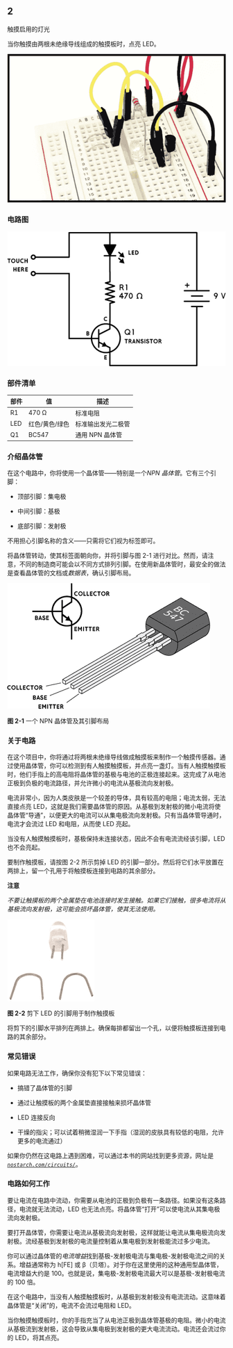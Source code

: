 ## 2

触摸启用的灯光

当你触摸由两根未绝缘导线组成的触摸板时，点亮 LED。

![image](img/f0021-01.jpg)

### 电路图

![image](img/f0022-01.jpg)

### 部件清单

| **部件** | **值** | **描述** |
| --- | --- | --- |
| R1 | 470 Ω | 标准电阻 |
| LED | 红色/黄色/绿色 | 标准输出发光二极管 |
| Q1 | BC547 | 通用 NPN 晶体管 |

### 介绍晶体管

在这个电路中，你将使用一个晶体管——特别是一个*NPN 晶体管*。它有三个引脚：

+   顶部引脚：集电极

+   中间引脚：基极

+   底部引脚：发射极

不用担心引脚名称的含义——只需将它们视为标签即可。

将晶体管转动，使其标签面朝向你，并将引脚与图 2-1 进行对比。然而，请注意，不同的制造商可能会以不同方式排列引脚。在使用新晶体管时，最安全的做法是查看晶体管的文档或*数据表*，确认引脚布局。

![image](img/f0023-01.jpg)

**图 2-1** 一个 NPN 晶体管及其引脚布局

### 关于电路

在这个项目中，你将通过将两根未绝缘导线做成触摸板来制作一个触摸传感器。通过使用晶体管，你可以检测到有人触摸触摸板，并点亮一盏灯。当有人触摸触摸板时，他们手指上的高电阻将晶体管的基极与电池的正极连接起来。这完成了从电池正极到负极的电流路径，并允许微小的电流从基极流向发射极。

电流非常小，因为人类皮肤是一个较差的导体，具有较高的电阻；电流太弱，无法直接点亮 LED，这就是我们需要晶体管的原因。从基极到发射极的微小电流将使晶体管“导通”，以便更大的电流可以从集电极流向发射极。只有当晶体管导通时，电流才会流过 LED 和电阻，从而使 LED 亮起。

当没有人触摸触摸板时，基极保持未连接状态，因此不会有电流流经该引脚，LED 也不会亮起。

要制作触摸板，请按图 2-2 所示剪掉 LED 的引脚一部分。然后将它们水平放置在两排上，留一个孔用于将触摸板连接到电路的其余部分。

**注意**

*不要让触摸板的两个金属垫在电池连接时发生接触。如果它们接触，很多电流将从基极流向发射极，这可能会损坏晶体管，使其无法使用。*

![image](img/f0024-01.jpg)

**图 2-2** 剪下 LED 的引脚用于制作触摸板

将剪下的引脚水平排列在两排上。确保每排都留出一个孔，以便将触摸板连接到电路的其余部分。

### 常见错误

如果电路无法工作，确保你没有犯下以下常见错误：

+   搞错了晶体管的引脚

+   通过让触摸板的两个金属垫直接接触来损坏晶体管

+   LED 连接反向

+   干燥的指尖；可以试着稍微湿润一下手指（湿润的皮肤具有较低的电阻，允许更多的电流通过）

如果你仍然在这电路上遇到困难，可以通过本书的网站找到更多资源，网址是 *[`nostarch.com/circuits/`](https://nostarch.com/circuits/)*。

### 电路如何工作

要让电流在电路中流动，你需要从电池的正极到负极有一条路径。如果没有这条路径，电流就无法流动，LED 也无法点亮。将晶体管“打开”可以使电流从其集电极流向发射极。

要打开晶体管，你需要让电流从基极流向发射极，这样就能让电流从集电极流向发射极。流经基极到发射极的电流量控制着从集电极到发射极能流过多少电流。

你可以通过晶体管的*电流增益*找到基极-发射极电流与集电极-发射极电流之间的关系。增益通常称为 h[FE] 或 β（贝塔）。对于你在这里使用的这种通用型晶体管，电流增益大约是 100。也就是说，集电极-发射极电流最大可以是基极-发射极电流的 100 倍。

在这个电路中，当没有人触摸触摸板时，从基极到发射极没有电流流动。这意味着晶体管是“关闭”的，电流不会流过电阻和 LED。

当你触摸触摸板时，你的手指充当了从电池正极到晶体管基极的电阻。微小的电流从基极流到发射极，这会导致从集电极到发射极的更大电流流动。电流还会流过你的 LED，将其点亮。
